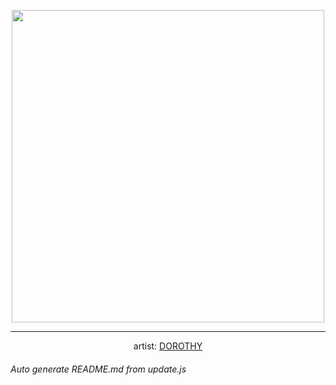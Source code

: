
<p align="center">
  <img width="500" src="https://nekos.best/api/v2/neko/0232.png">
  <hr/>
  <center>
    artist: <a href="https://www.pixiv.net/en/artworks/77298844">DOROTHY</a>
  </center>
</p>


###### Auto generate README.md from update.js

